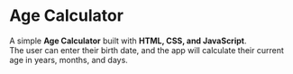 # Age Calculator

A simple **Age Calculator** built with **HTML, CSS, and JavaScript**.  
The user can enter their birth date, and the app will calculate their current age in years, months, and days.


